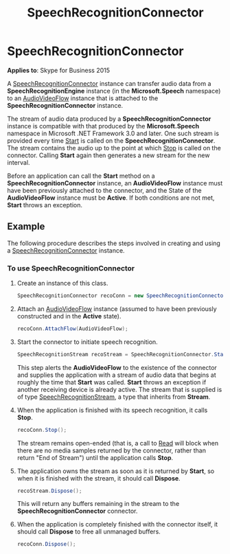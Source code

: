 ﻿---
title: SpeechRecognitionConnector
TOCTitle: SpeechRecognitionConnector
ms:assetid: a00c8aac-d040-4136-90ce-e65059cf3890
ms:mtpsurl: https://msdn.microsoft.com/library/Dn466036(v=office.16)
ms:contentKeyID: 65239976
ms.date: 07/27/2015
mtps_version: v=office.16
dev_langs:
- csharp
---

# SpeechRecognitionConnector


**Applies to**: Skype for Business 2015

A [SpeechRecognitionConnector](/dotnet/api/microsoft.rtc.collaboration.audiovideo.speechrecognitionconnector?view=ucma-api) instance can transfer audio data from a **SpeechRecognitionEngine** instance (in the **Microsoft.Speech** namespace) to an [AudioVideoFlow](/dotnet/api/microsoft.rtc.collaboration.audiovideo.audiovideoflow?view=ucma-api) instance that is attached to the **SpeechRecognitionConnector** instance.

The stream of audio data produced by a **SpeechRecognitionConnector** instance is compatible with that produced by the **Microsoft.Speech** namespace in Microsoft .NET Framework 3.0 and later. One such stream is provided every time [Start](https://msdn.microsoft.com/library/hh349784\(v=office.16\)) is called on the **SpeechRecognitionConnector**. The stream contains the audio up to the point at which [Stop](https://msdn.microsoft.com/library/hh384349\(v=office.16\)) is called on the connector. Calling **Start** again then generates a new stream for the new interval.

Before an application can call the **Start** method on a **SpeechRecognitionConnector** instance, an **AudioVideoFlow** instance must have been previously attached to the connector, and the State of the **AudioVideoFlow** instance must be **Active**. If both conditions are not met, **Start** throws an exception.

## Example

The following procedure describes the steps involved in creating and using a [SpeechRecognitionConnector](/dotnet/api/microsoft.rtc.collaboration.audiovideo.speechrecognitionconnector?view=ucma-api) instance.

### To use SpeechRecognitionConnector

1.  Create an instance of this class.
    
    ```csharp
    SpeechRecognitionConnector recoConn = new SpeechRecognitionConnector();
    ```

2.  Attach an [AudioVideoFlow](/dotnet/api/microsoft.rtc.collaboration.audiovideo.audiovideoflow?view=ucma-api) instance (assumed to have been previously constructed and in the **Active** state).
    
    ```csharp
    recoConn.AttachFlow(AudioVideoFlow);
    ```

3.  Start the connector to initiate speech recognition.
    
    ```csharp
    SpeechRecognitionStream recoStream = SpeechRecognitionConnector.Start();
    ```
    
    This step alerts the **AudioVideoFlow** to the existence of the connector and supplies the application with a stream of audio data that begins at roughly the time that **Start** was called. **Start** throws an exception if another receiving device is already active. The stream that is supplied is of type [SpeechRecognitionStream](https://msdn.microsoft.com/library/hh349357\(v=office.16\)), a type that inherits from **Stream**.

4.  When the application is finished with its speech recognition, it calls **Stop**.
    
    ```csharp
    recoConn.Stop();
    ```
    
    The stream remains open-ended (that is, a call to [Read](https://msdn.microsoft.com/library/hh384278\(v=office.16\)) will block when there are no media samples returned by the connector, rather than return "End of Stream") until the application calls **Stop**.

5.  The application owns the stream as soon as it is returned by **Start**, so when it is finished with the stream, it should call **Dispose**.
    
    ```csharp
    recoStream.Dispose();
    ```
    
    This will return any buffers remaining in the stream to the **SpeechRecognitionConnector** connector.

6.  When the application is completely finished with the connector itself, it should call **Dispose** to free all unmanaged buffers.
    
    ```csharp
    recoConn.Dispose();
    ```


